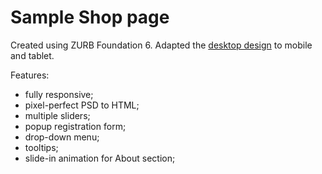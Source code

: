 # Sample Shop page

Created using ZURB Foundation 6. Adapted the <a href="https://github.com/DmitryBochkov/giftshop/blob/master/giftshop.jpg">desktop design</a> to mobile and tablet.

Features:
- fully responsive;
- pixel-perfect PSD to HTML;
- multiple sliders;
- popup registration form;
- drop-down menu;
- tooltips;
- slide-in animation for About section;
